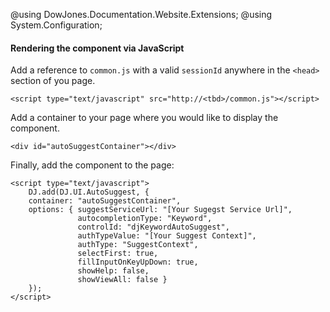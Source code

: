 ﻿@using DowJones.Documentation.Website.Extensions;
@using System.Configuration;
#### Rendering the component via JavaScript

Add a reference to `common.js` with a valid `sessionId` anywhere in the `<head>` section of you page.

	<script type="text/javascript" src="http://<tbd>/common.js"></script>

Add a container to your page where you would like to display the component.

	<div id="autoSuggestContainer"></div>

Finally, add the component to the page:

	<script type="text/javascript">
		DJ.add(DJ.UI.AutoSuggest, {
		container: "autoSuggestContainer",
		options: { suggestServiceUrl: "[Your Sugegst Service Url]",
				   autocompletionType: "Keyword",
				   controlId: "djKeywordAutoSuggest",
		           authTypeValue: "[Your Suggest Context]",
		           authType: "SuggestContext",
				   selectFirst: true,
				   fillInputOnKeyUpDown: true,
				   showHelp: false,
				   showViewAll: false }
		}); 
	</script>	  
